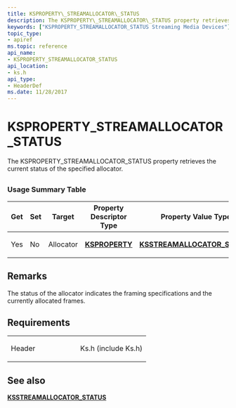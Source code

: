 ```yaml
---
title: KSPROPERTY\_STREAMALLOCATOR\_STATUS
description: The KSPROPERTY\_STREAMALLOCATOR\_STATUS property retrieves the current status of the specified allocator.
keywords: ["KSPROPERTY_STREAMALLOCATOR_STATUS Streaming Media Devices"]
topic_type:
- apiref
ms.topic: reference
api_name:
- KSPROPERTY_STREAMALLOCATOR_STATUS
api_location:
- ks.h
api_type:
- HeaderDef
ms.date: 11/28/2017
---
```


# KSPROPERTY\_STREAMALLOCATOR\_STATUS


The KSPROPERTY\_STREAMALLOCATOR\_STATUS property retrieves the current status of the specified allocator.

## <span id="ddk_ksproperty_streamallocator_status_ks"></span><span id="DDK_KSPROPERTY_STREAMALLOCATOR_STATUS_KS"></span>


### Usage Summary Table

<table>
<colgroup>
<col width="20%" />
<col width="20%" />
<col width="20%" />
<col width="20%" />
<col width="20%" />
</colgroup>
<thead>
<tr class="header">
<th>Get</th>
<th>Set</th>
<th>Target</th>
<th>Property Descriptor Type</th>
<th>Property Value Type</th>
</tr>
</thead>
<tbody>
<tr class="odd">
<td><p>Yes</p></td>
<td><p>No</p></td>
<td><p>Allocator</p></td>
<td><p><a href="/windows-hardware/drivers/stream/ksproperty-structure" data-raw-source="[&lt;strong&gt;KSPROPERTY&lt;/strong&gt;](./ksproperty-structure.md)"><strong>KSPROPERTY</strong></a></p></td>
<td><p><a href="/windows-hardware/drivers/ddi/ks/ns-ks-ksstreamallocator_status" data-raw-source="[&lt;strong&gt;KSSTREAMALLOCATOR_STATUS&lt;/strong&gt;](/windows-hardware/drivers/ddi/ks/ns-ks-ksstreamallocator_status)"><strong>KSSTREAMALLOCATOR_STATUS</strong></a></p></td>
</tr>
</tbody>
</table>

 

## Remarks

The status of the allocator indicates the framing specifications and the currently allocated frames.

## Requirements

<table>
<colgroup>
<col width="50%" />
<col width="50%" />
</colgroup>
<tbody>
<tr class="odd">
<td><p>Header</p></td>
<td>Ks.h (include Ks.h)</td>
</tr>
</tbody>
</table>

## See also


[**KSSTREAMALLOCATOR\_STATUS**](/windows-hardware/drivers/ddi/ks/ns-ks-ksstreamallocator_status)
